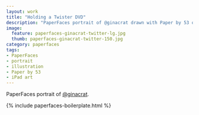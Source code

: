 ```yaml
---
layout: work
title: "Holding a Twister DVD"
description: "PaperFaces portrait of @ginacrat drawn with Paper by 53 on an iPad."
image: 
  feature: paperfaces-ginacrat-twitter-lg.jpg
  thumb: paperfaces-ginacrat-twitter-150.jpg
category: paperfaces
tags: 
- PaperFaces
- portrait
- illustration
- Paper by 53
- iPad art
---
```


PaperFaces portrait of [@ginacrat](http://twitter.com/ginacrat).

{% include paperfaces-boilerplate.html %}